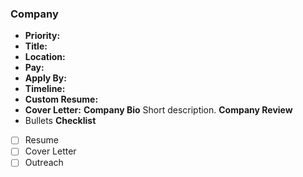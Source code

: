### Company
- **Priority:** 
- **Title:** 
- **Location:** 
- **Pay:** 
- **Apply By:** 
- **Timeline:** 
- **Custom Resume:** 
- **Cover Letter:** 
**Company Bio**
	Short description.
**Company Review**
- Bullets
**Checklist**
- [ ] Resume
- [ ] Cover Letter
- [ ] Outreach